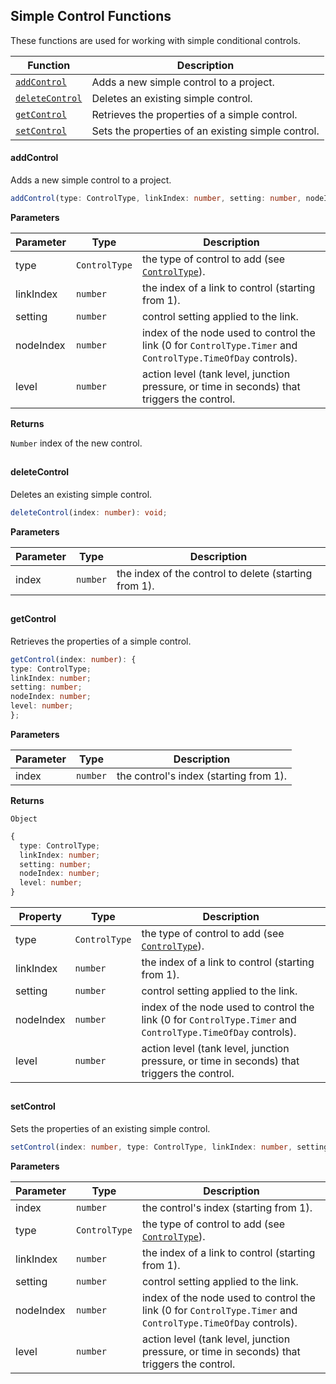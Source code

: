 ## Simple Control Functions

These functions are used for working with simple conditional controls.

| Function                                                                        | Description                                        |
| ------------------------------------------------------------------------------- | -------------------------------------------------- |
| <a href="Simple-Control-Functions#addControl"><code>addControl</code></a>       | Adds a new simple control to a project.            |
| <a href="Simple-Control-Functions#deleteControl"><code>deleteControl</code></a> | Deletes an existing simple control.                |
| <a href="Simple-Control-Functions#getControl"><code>getControl</code></a>       | Retrieves the properties of a simple control.      |
| <a href="Simple-Control-Functions#setControl"><code>setControl</code></a>       | Sets the properties of an existing simple control. |

#### addControl

Adds a new simple control to a project.

```typescript
addControl(type: ControlType, linkIndex: number, setting: number, nodeIndex: number, level: number): number;
```

**Parameters**

| Parameter | Type                     | Description                                                                                                                        |
| --------- | ------------------------ | ---------------------------------------------------------------------------------------------------------------------------------- |
| type      | <code>ControlType</code> | the type of control to add (see <a href="Enumerated-Types#ControlType"><code>ControlType</code></a>).                              |
| linkIndex | <code>number</code>      | the index of a link to control (starting from 1).                                                                                  |
| setting   | <code>number</code>      | control setting applied to the link.                                                                                               |
| nodeIndex | <code>number</code>      | index of the node used to control the link (0 for <code>ControlType.Timer</code> and <code>ControlType.TimeOfDay</code> controls). |
| level     | <code>number</code>      | action level (tank level, junction pressure, or time in seconds) that triggers the control.                                        |

**Returns**

<code>Number</code>
index of the new control.

##

#### deleteControl

Deletes an existing simple control.

```typescript
deleteControl(index: number): void;
```

**Parameters**

| Parameter | Type                | Description                                           |
| --------- | ------------------- | ----------------------------------------------------- |
| index     | <code>number</code> | the index of the control to delete (starting from 1). |

##

#### getControl

Retrieves the properties of a simple control.

```typescript
getControl(index: number): {
type: ControlType;
linkIndex: number;
setting: number;
nodeIndex: number;
level: number;
};
```

**Parameters**

| Parameter | Type                | Description                            |
| --------- | ------------------- | -------------------------------------- |
| index     | <code>number</code> | the control's index (starting from 1). |

**Returns**

<code>Object</code>

```typescript
{
  type: ControlType;
  linkIndex: number;
  setting: number;
  nodeIndex: number;
  level: number;
}
```

| Property  | Type                     | Description                                                                                                                        |
| --------- | ------------------------ | ---------------------------------------------------------------------------------------------------------------------------------- |
| type      | <code>ControlType</code> | the type of control to add (see <a href="Enumerated-Types#ControlType"><code>ControlType</code></a>).                              |
| linkIndex | <code>number</code>      | the index of a link to control (starting from 1).                                                                                  |
| setting   | <code>number</code>      | control setting applied to the link.                                                                                               |
| nodeIndex | <code>number</code>      | index of the node used to control the link (0 for <code>ControlType.Timer</code> and <code>ControlType.TimeOfDay</code> controls). |
| level     | <code>number</code>      | action level (tank level, junction pressure, or time in seconds) that triggers the control.                                        |

##

#### setControl

Sets the properties of an existing simple control.

```typescript
setControl(index: number, type: ControlType, linkIndex: number, setting: number, nodeIndex: number, level: number): void;
```

**Parameters**

| Parameter | Type                     | Description                                                                                                                        |
| --------- | ------------------------ | ---------------------------------------------------------------------------------------------------------------------------------- |
| index     | <code>number</code>      | the control's index (starting from 1).                                                                                             |
| type      | <code>ControlType</code> | the type of control to add (see <a href="Enumerated-Types#ControlType"><code>ControlType</code></a>).                              |
| linkIndex | <code>number</code>      | the index of a link to control (starting from 1).                                                                                  |
| setting   | <code>number</code>      | control setting applied to the link.                                                                                               |
| nodeIndex | <code>number</code>      | index of the node used to control the link (0 for <code>ControlType.Timer</code> and <code>ControlType.TimeOfDay</code> controls). |
| level     | <code>number</code>      | action level (tank level, junction pressure, or time in seconds) that triggers the control.                                        |

